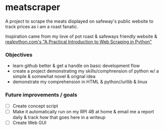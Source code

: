 # meatscraper
A project to scrape the meats displayed on safeway's public website to track prices as i am a roast fanatic.

Inspiration came from my love of pot roast & safeways friendly website & [realpython.com's "A Practical Introduction to Web Scraping in Python"](https://realpython.com/python-web-scraping-practical-introduction/)


### Objectives
- learn github better & get a handle on basic development flow  
- create a project demonstrating my skills/comphrension of python w/ a simple & somewhat novel & orignal idea
- demonstrate my comprehension in HTML & python//urllib & linux

### Future improvements / goals
- [ ] Create concept script
- [ ] Make it automatically run on my RPI 4B at home & email me a report daily & track how that goes here in a writeup
- [ ] Create Web GUI
